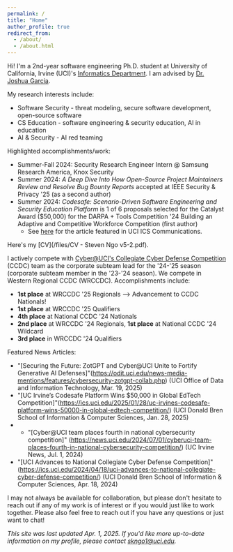 ```yaml
---
permalink: /
title: "Home"
author_profile: true
redirect_from: 
  - /about/
  - /about.html
---
```


Hi! I'm a 2nd-year software engineering Ph.D. student at University of California, Irvine (UCI)'s [Informatics Department](https://www.informatics.uci.edu/). I am advised by [Dr. Joshua Garcia](https://jgarcia.ics.uci.edu/). 

My research interests include:
- Software Security - threat modeling, secure software development, open-source software
- CS Education - software engineering & security education, AI in education
- AI & Security - AI red teaming

Highlighted accomplishments/work:
- Summer-Fall 2024: Security Research Engineer Intern @ Samsung Research America, Knox Security
- Summer 2024: *A Deep Dive Into How Open-Source Project Maintainers Review and Resolve Bug Bounty Reports* accepted at IEEE Security & Privacy '25 (as a second author)
- Summer 2024: *Codesafe: Scenario-Driven Software Engineering and Security Education Platform* is 1 of 6 proposals selected for the Catalyst Award ($50,000) for the DARPA + Tools Competition '24 Building an Adaptive and Competitive Workforce Competition (first author)
  - See [here](https://ics.uci.edu/2025/01/28/uc-irvines-codesafe-platform-wins-50000-in-global-edtech-competition/) for the article featured in UCI ICS Communications.


Here's my [CV](/files/CV - Steven Ngo v5-2.pdf).

I actively compete with [Cyber@UCI's Collegiate Cyber Defense Competition](https://cyberuci.com/competition) (CCDC) team as the corporate subteam lead for the '24-'25 season (corporate subteam member in the '23-'24 season). We compete in Western Regional CCDC (WRCCDC). Accomplishments include:
- **1st place** at WRCCDC '25 Regionals --> Advancement to CCDC Nationals!
- **1st place** at WRCCDC '25 Qualifiers 
- **4th place** at National CCDC '24 Nationals
- **2nd place** at WRCCDC '24 Regionals, **1st place** at National CCDC '24 Wildcard
- **3rd place** in WRCCDC '24 Qualifiers

Featured News Articles:
- "[Securing the Future: ZotGPT and Cyber@UCI Unite to Fortify Generative AI Defenses]"(https://odit.uci.edu/news-media-mentions/features/cybersecurity-zotgpt-collab.php) (UCI Office of Data and Information Technology, Mar. 19, 2025)
- "[UC Irvine’s Codesafe Platform Wins $50,000 in Global EdTech Competition]"(https://ics.uci.edu/2025/01/28/uc-irvines-codesafe-platform-wins-50000-in-global-edtech-competition/) (UCI Donald Bren School of Information & Computer Sciences, Jan. 28, 2025)
- - "[Cyber@UCI team places fourth in national cybersecurity competition]" (https://news.uci.edu/2024/07/01/cyberuci-team-places-fourth-in-national-cybersecurity-competition/) (UC Irvine News, Jul. 1, 2024)
- "[UCI Advances to National Collegiate Cyber Defense Competition]"(https://ics.uci.edu/2024/04/18/uci-advances-to-national-collegiate-cyber-defense-competition/) (UCI Donald Bren School of Information & Computer Sciences, Apr. 18, 2024)


I may not always be available for collaboration, but please don't hesitate to reach out if any of my work is of interest or if you would just like to work together. Please also feel free to reach out if you have any questions or just want to chat!



*This site was last updated Apr. 1, 2025.*
*If you'd like more up-to-date information on my profile, please contact [skngo1@uci.edu](mailto:skngo1@uci.edu).*
